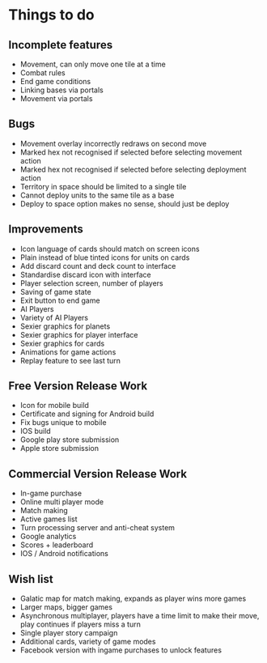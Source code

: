 Things to do
============

Incomplete features
-------------------
+ Movement, can only move one tile at a time
+ Combat rules
+ End game conditions
+ Linking bases via portals
+ Movement via portals

Bugs
----
+ Movement overlay incorrectly redraws on second move
+ Marked hex not recognised if selected before selecting movement action
+ Marked hex not recognised if selected before selecting deployment action
+ Territory in space should be limited to a single tile
+ Cannot deploy units to the same tile as a base
+ Deploy to space option makes no sense, should just be deploy

Improvements
------------
+ Icon language of cards should match on screen icons
+ Plain instead of blue tinted icons for units on cards
+ Add discard count and deck count to interface
+ Standardise discard icon with interface
+ Player selection screen, number of players
+ Saving of game state
+ Exit button to end game
+ AI Players
+ Variety of AI Players
+ Sexier graphics for planets
+ Sexier graphics for player interface
+ Sexier graphics for cards
+ Animations for game actions
+ Replay feature to see last turn

Free Version Release Work
-------------------------
+ Icon for mobile build
+ Certificate and signing for Android build
+ Fix bugs unique to mobile
+ IOS build
+ Google play store submission
+ Apple store submission

Commercial Version Release Work
-------------------------
+ In-game purchase
+ Online multi player mode
+ Match making
+ Active games list
+ Turn processing server and anti-cheat system
+ Google analytics
+ Scores + leaderboard
+ IOS / Android notifications

Wish list
---------
+ Galatic map for match making, expands as player wins more games
+ Larger maps, bigger games
+ Asynchronous multiplayer, players have a time limit to make their move, play continues if players miss a turn
+ Single player story campaign
+ Additional cards, variety of game modes
+ Facebook version with ingame purchases to unlock features

